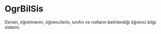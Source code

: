 # OgrBilSis

Dersin, öğretmenin, öğrencilerin, sınıfın ve notların belirlendiği öğrenci bilgi sistemi.
